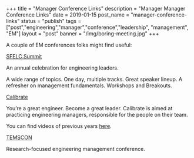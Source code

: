 +++
title = "Manager Conference Links"
description = "Manager Manager Conference Links"
date = 2019-01-15
post_name = "manager-conference-links"
status = "publish"
tags = ["post","engineering","manager","conference","leadership", "management", "EM"]
layout = "post"
banner = "/img/boring-meeting.jpg"
+++

A couple of EM conferences folks might find useful:

[SFELC Summit](https://sfelc.com/)

An annual celebration for engineering leaders.

A wide range of topics. One day, multiple tracks. Great speaker lineup. A refresher on management fundamentals. Workshops and Breakouts.

[Calibrate](http://www.calibratesf.com/)

You’re a great engineer. Become a great leader. Calibrate is aimed at practicing engineering managers, responsible for the people on their team.

You can find videos of previous years [here](https://www.youtube.com/user/sharethrough/playlists).

[TEMSCON](https://www.temscon.org/)

Research-focused engineering management conference.
